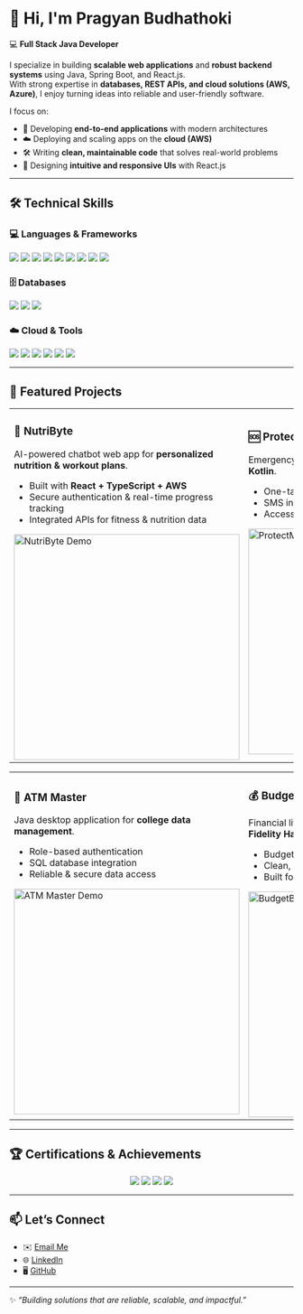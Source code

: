 # 👋 Hi, I'm Pragyan Budhathoki  

💻 **Full Stack Java Developer**  

I specialize in building **scalable web applications** and **robust backend systems** using Java, Spring Boot, and React.js.  
With strong expertise in **databases, REST APIs, and cloud solutions (AWS, Azure)**, I enjoy turning ideas into reliable and user-friendly software.  

I focus on:
- 🚀 Developing **end-to-end applications** with modern architectures  
- ☁️ Deploying and scaling apps on the **cloud (AWS)**  
- 🛠️ Writing **clean, maintainable code** that solves real-world problems  
- 🎨 Designing **intuitive and responsive UIs** with React.js  

---

## 🛠️ Technical Skills  

### 💻 Languages & Frameworks  
<p>
  <img src="https://img.shields.io/badge/Java-ED8B00?style=for-the-badge&logo=openjdk&logoColor=white"/> 
  <img src="https://img.shields.io/badge/Python-3776AB?style=for-the-badge&logo=python&logoColor=white"/> 
  <img src="https://img.shields.io/badge/Kotlin-7F52FF?style=for-the-badge&logo=kotlin&logoColor=white"/> 
  <img src="https://img.shields.io/badge/JavaScript-F7DF1E?style=for-the-badge&logo=javascript&logoColor=black"/> 
  <img src="https://img.shields.io/badge/TypeScript-007ACC?style=for-the-badge&logo=typescript&logoColor=white"/> 
  <img src="https://img.shields.io/badge/Spring_Boot-6DB33F?style=for-the-badge&logo=springboot&logoColor=white"/> 
  <img src="https://img.shields.io/badge/React-20232A?style=for-the-badge&logo=react&logoColor=61DAFB"/> 
  <img src="https://img.shields.io/badge/HTML5-E34F26?style=for-the-badge&logo=html5&logoColor=white"/> 
  <img src="https://img.shields.io/badge/CSS3-1572B6?style=for-the-badge&logo=css3&logoColor=white"/> 
</p>

### 🗄️ Databases  
<p>
  <img src="https://img.shields.io/badge/Postgres-316192?style=for-the-badge&logo=postgresql&logoColor=white"/> 
  <img src="https://img.shields.io/badge/MySQL-4479A1?style=for-the-badge&logo=mysql&logoColor=white"/> 
  <img src="https://img.shields.io/badge/MongoDB-47A248?style=for-the-badge&logo=mongodb&logoColor=white"/> 
</p>

### ☁️ Cloud & Tools  
<p>
  <img src="https://img.shields.io/badge/AWS-232F3E?style=for-the-badge&logo=amazonaws&logoColor=white"/> 
  <img src="https://img.shields.io/badge/Azure-0078D4?style=for-the-badge&logo=microsoftazure&logoColor=white"/> 
  <img src="https://img.shields.io/badge/OpenShift-EE0000?style=for-the-badge&logo=redhatopenshift&logoColor=white"/> 
  <img src="https://img.shields.io/badge/Git-F05032?style=for-the-badge&logo=git&logoColor=white"/> 
  <img src="https://img.shields.io/badge/GitHub-181717?style=for-the-badge&logo=github&logoColor=white"/> 
  <img src="https://img.shields.io/badge/CI/CD-4285F4?style=for-the-badge&logo=googlecloud&logoColor=white"/> 
</p>

---

## 📂 Featured Projects  

<table>
<tr>
<td width="50%">
  
### 🥗 NutriByte  
AI-powered chatbot web app for **personalized nutrition & workout plans**.  
- Built with **React + TypeScript + AWS**  
- Secure authentication & real-time progress tracking  
- Integrated APIs for fitness & nutrition data  

<img src="https://via.placeholder.com/400x200.png?text=NutriByte+Preview" alt="NutriByte Demo" width="400"/>  

</td>
<td width="50%">
  
### 🆘 ProtectMe App  
Emergency alert **Android mobile app** built with **Kotlin**.  
- One-tap alerts with **location sharing**  
- SMS integration for emergency contacts  
- Accessible UI for urgent situations  

<img src="https://via.placeholder.com/400x200.png?text=ProtectMe+App+Preview" alt="ProtectMe Demo" width="400"/>  

</td>
</tr>
</table>

<table>
<tr>
<td width="50%">

### 🏦 ATM Master  
Java desktop application for **college data management**.  
- Role-based authentication  
- SQL database integration  
- Reliable & secure data access  

<img src="https://via.placeholder.com/400x200.png?text=ATM+Master+Preview" alt="ATM Master Demo" width="400"/>  

</td>
<td width="50%">

### 💰 BudgetBuddy (Hackathon)  
Financial literacy web app – **1st Runner-Up @ Fidelity Hackathon**.  
- Budget tracking & financial planning  
- Clean, intuitive UI  
- Built for hackathon demo in record time  

<img src="https://via.placeholder.com/400x200.png?text=BudgetBuddy+Preview" alt="BudgetBuddy Demo" width="400"/>  

</td>
</tr>
</table>

---

## 🏆 Certifications & Achievements  

<p align="center">
  <img src="https://img.shields.io/badge/AWS-Cloud%20Practitioner-FF9900?style=for-the-badge&logo=amazonaws&logoColor=white"/>
  <img src="https://img.shields.io/badge/Fidelity%20Hackathon-1st%20Runner%20Up-blue?style=for-the-badge&logo=hackaday&logoColor=white"/>
  <img src="https://img.shields.io/badge/Trinity%20Hackathon-Best%20UI%2FUX-brightgreen?style=for-the-badge&logo=figma&logoColor=white"/>
  <img src="https://img.shields.io/badge/TNS%20Medal%20%26%20Prize-Winner-gold?style=for-the-badge&logo=java&logoColor=white"/>
</p>

---

## 📫 Let’s Connect  

- ✉️ [Email Me](mailto:pragyanbt2002@gmail.com)  
- 🌐 [LinkedIn](https://www.linkedin.com/in/pragyan-budhathoki/)  
- 🖥️ [GitHub](https://github.com/pragyanbt)  

---

✨ _“Building solutions that are reliable, scalable, and impactful.”_
